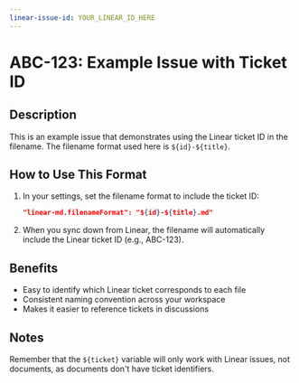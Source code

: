 ```yaml
---
linear-issue-id: YOUR_LINEAR_ID_HERE
---
```


# ABC-123: Example Issue with Ticket ID

## Description

This is an example issue that demonstrates using the Linear ticket ID in the filename. The filename format used here is `${id}-${title}`.

## How to Use This Format

1. In your settings, set the filename format to include the ticket ID:

   ```json
   "linear-md.filenameFormat": "${id}-${title}.md"
   ```

2. When you sync down from Linear, the filename will automatically include the Linear ticket ID (e.g., ABC-123).

## Benefits

- Easy to identify which Linear ticket corresponds to each file
- Consistent naming convention across your workspace
- Makes it easier to reference tickets in discussions

## Notes

Remember that the `${ticket}` variable will only work with Linear issues, not documents, as documents don't have ticket identifiers.
